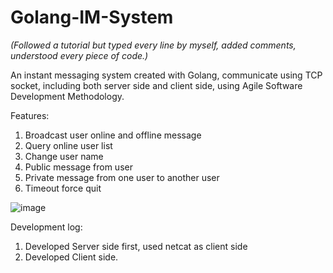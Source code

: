 # Golang-IM-System

*(Followed a tutorial but typed every line by myself, added comments, understood every piece of code.)*
 
An instant messaging system created with Golang, communicate using TCP socket, including both server side and client side, using Agile Software Development Methodology.


Features:
1. Broadcast user online and offline message
2. Query online user list
3. Change user name
4. Public message from user
5. Private message from one user to another user
6. Timeout force quit



![image](https://user-images.githubusercontent.com/36003947/126026357-a6d9bbab-8c59-49e1-a916-cf248e072a68.png)


Development log:
1. Developed Server side first, used netcat as client side
2. Developed Client side.
